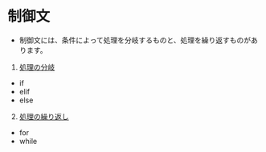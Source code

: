 # 制御文
* 制御文には、条件によって処理を分岐するものと、処理を繰り返すものがあります。

1. [処理の分岐](./13.html)
  * if
  * elif
  * else
2. [処理の繰り返し](./14.html)
  * for
  * while
